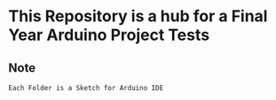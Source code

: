 # This Repository is a hub for a Final Year Arduino Project Tests 

## Note

	Each Folder is a Sketch for Arduino IDE
